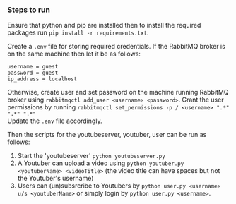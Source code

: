 ### Steps to run

Ensure that python and pip are installed then to install the required packages run 
`pip install -r requirements.txt`.

Create a `.env` file for storing required credentials. If the RabbitMQ broker is on the same machine then let it be as follows:
```
username = guest
password = guest
ip_address = localhost
```


Otherwise, create user and set password on the machine running RabbitMQ broker using `rabbitmqctl add_user <username> <password>`. Grant the user permissions by running 
`rabbitmqctl set_permissions -p / <username> ".*" ".*" ".*"`  
Update the `.env` file accordingly.

Then the scripts for the youtubeserver, youtuber, user can be run as follows:
1. Start the 'youtubeserver' `python youtubeserver.py`
2. A Youtuber can upload a video using `python youtuber.py <youtuberName> <videoTitle>` (the video title can have spaces but not the Youtuber's username)
3. Users can (un)subsrcribe to Youtubers by `python user.py <username> u/s <youtuberName>` or simply login by `python user.py <username>`.